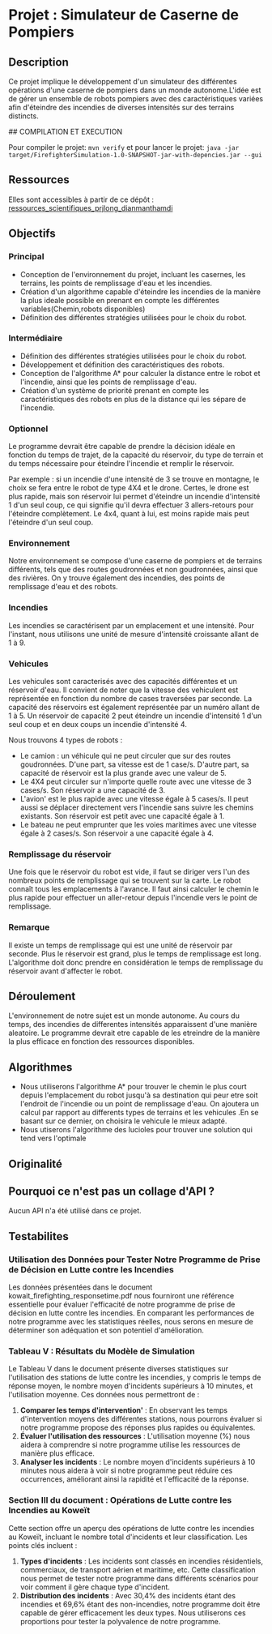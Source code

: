 # Projet : Simulateur de Caserne de Pompiers

## Description

Ce projet implique le développement d'un simulateur des différentes opérations d'une caserne de pompiers dans un monde autonome.L'idée est de gérer un ensemble de robots pompiers avec des caractéristiques variées afin d'éteindre des incendies de diverses intensités sur des terrains distincts.

## COMPILATION ET EXECUTION

Pour compiler le projet:
```mvn verify```
et pour lancer le projet:
```java -jar target/FirefighterSimulation-1.0-SNAPSHOT-jar-with-depencies.jar --gui```

## Ressources

Elles sont accessibles à partir de ce dépôt : 
[ressources_scientifiques_prjlong_dianmanthamdi](https://gaufre.informatique.univ-paris-diderot.fr/hamdiy/ressources_scientifiques_prjlong_dianmanthamdi)


## Objectifs

### Principal

- Conception de l'environnement du projet, incluant les casernes, les terrains, les points de remplissage d'eau et les incendies.
- Création d'un algorithme capable d'éteindre les incendies de la manière la plus ideale possible en prenant en compte les différentes variables(Chemin,robots disponibles)
- Définition des différentes stratégies utilisées pour le choix du robot.

### Intermédiaire

- Définition des différentes stratégies utilisées pour le choix du robot.
- Développement et définition des caractéristiques des robots.
-  Conception de l'algorithme A* pour calculer la distance entre le robot et l'incendie, ainsi que les points de remplissage d'eau.
- Création d'un système de priorité prenant en compte les caractéristiques des robots en plus de la distance qui les sépare de l'incendie.

### Optionnel

Le programme devrait être capable de prendre la décision idéale en fonction du temps de trajet, de la capacité du réservoir, du type de terrain et du temps nécessaire pour éteindre l'incendie et remplir le réservoir.

Par exemple : si un incendie d'une intensité de 3 se trouve en montagne, le choix se fera entre le robot de type 4X4 et le drone. Certes, le drone est plus rapide, mais son réservoir lui permet d'éteindre un incendie d'intensité 1 d'un seul coup, ce qui signifie qu'il devra effectuer 3 allers-retours pour l'éteindre complètement. Le 4x4, quant à lui, est moins rapide mais peut l'éteindre d'un seul coup.

### Environnement

Notre environnement se compose d'une caserne de pompiers et de terrains différents, tels que des routes goudronnées et non goudronnées, ainsi que des rivières. On y trouve également des incendies, des points de remplissage d'eau et des robots.

### Incendies

Les incendies se caractérisent par un emplacement et une intensité. Pour l'instant, nous utilisons une unité de mesure d'intensité croissante allant de 1 à 9.

### Vehicules

Les vehicules sont caracterisés avec des capacités différentes et un réservoir d'eau. Il convient de noter que la vitesse des vehiculent est représentée en fonction du nombre de cases traversées par seconde. La capacité des réservoirs est également représentée par un numéro allant de 1 à 5. Un réservoir de capacité 2  peut éteindre un incendie d'intensité 1 d'un seul coup et en deux coups un incendie d'intensité 4.

Nous trouvons 4 types de robots :

- Le camion : un véhicule qui ne peut circuler que sur des routes goudronnées. D'une part, sa vitesse est de 1 case/s. D'autre part, sa capacité de réservoir est la plus grande avec une valeur de 5.
- Le 4X4 peut circuler sur n'importe quelle route avec une vitesse de 3 cases/s. Son réservoir a une capacité de 3.
- L'avion' est le plus rapide avec une vitesse égale à 5 cases/s. Il peut aussi se déplacer directement vers l'incendie sans suivre les chemins existants. Son réservoir est petit avec une capacité égale à 1.
- Le bateau ne peut emprunter que les voies maritimes avec une vitesse égale à 2 cases/s. Son réservoir a une capacité égale à 4.

### Remplissage du réservoir

Une fois que le réservoir du robot est vide, il faut se diriger vers l'un des nombreux points de remplissage qui se trouvent sur la carte. Le robot connaît tous les emplacements à l'avance. Il faut ainsi calculer le chemin le plus rapide pour effectuer un aller-retour depuis l'incendie vers le point de remplissage.

### Remarque

Il existe un temps de remplissage qui est une unité de réservoir par seconde. Plus le réservoir est grand, plus le temps de remplissage est long. L'algorithme doit donc prendre en considération le temps de remplissage du réservoir avant d'affecter le robot.

## Déroulement
L'environnement de notre sujet est un monde autonome. Au cours du temps, des incendies de differentes intensités apparaissent d'une manière aleatoire. Le programme devrait etre capable de les etreindre de la manière la plus efficace en fonction des ressources disponibles.

## Algorithmes

- Nous utiliserons l'algorithme A* pour trouver le chemin le plus court depuis l'emplacement du robot jusqu'à sa destination qui peur etre soit l'endroit de l'incendie ou un point de remplissage d'eau. On ajoutera un calcul par rapport au differents types de terrains et les vehicules .En se basant sur ce dernier, on choisira le vehicule le mieux adapté.
- Nous utiserons l'algorithme des lucioles pour trouver une solution qui tend vers l'optimale



## Originalité 
## Pourquoi ce n'est pas un collage d'API ?
Aucun API n'a été utilisé  dans ce projet.

## Testabilites

### Utilisation des Données pour Tester Notre Programme de Prise de Décision en Lutte contre les Incendies

Les données présentées dans le document kowait_firefighting_responsetime.pdf nous fourniront une référence essentielle pour évaluer l'efficacité de notre programme de prise de décision en lutte contre les incendies. En comparant les performances de notre programme avec les statistiques réelles, nous serons en mesure de déterminer son adéquation et son potentiel d'amélioration.

### Tableau V : Résultats du Modèle de Simulation

Le Tableau V dans le document  présente diverses statistiques sur l'utilisation des stations de lutte contre les incendies, y compris le temps de réponse moyen, le nombre moyen d'incidents supérieurs à 10 minutes, et l'utilisation moyenne. Ces données nous permettront de :
1. **Comparer les temps d'intervention'** : En observant les temps d'intervention moyens des différentes stations, nous pourrons évaluer si notre programme propose des réponses plus rapides ou équivalentes.
2. **Évaluer l'utilisation des ressources** : L'utilisation moyenne (%) nous aidera à comprendre si notre programme utilise les ressources de manière plus efficace.
3. **Analyser les incidents** : Le nombre moyen d'incidents supérieurs à 10 minutes nous aidera à voir si notre programme peut réduire ces occurrences, améliorant ainsi la rapidité et l'efficacité de la réponse.

### Section III du document : Opérations de Lutte contre les Incendies au Koweït

Cette section offre un aperçu des opérations de lutte contre les incendies au Koweït, incluant le nombre total d'incidents et leur classification. Les points clés incluent :
1. **Types d'incidents** : Les incidents sont classés en incendies résidentiels, commerciaux, de transport aérien et maritime, etc. Cette classification nous permet de tester notre programme dans différents scénarios pour voir comment il gère chaque type d'incident.
2. **Distribution des incidents** : Avec 30,4% des incidents étant des incendies et 69,6% étant des non-incendies, notre programme doit être capable de gérer efficacement les deux types. Nous utiliserons ces proportions pour tester la polyvalence de notre programme.


